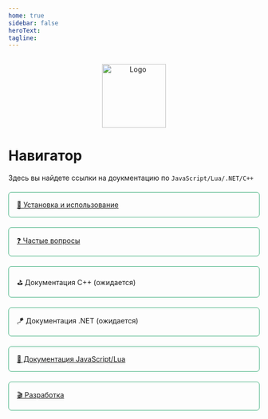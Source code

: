 ```yaml
---
home: true
sidebar: false
heroText:
tagline:
---
```


<div class="content">
    <div class="row">
        <div class="col-sm-3">
            <p class="logo_p"><img src="/assets/compass_item.png" alt="Logo"></p>
        </div>
        <div class="col-sm-9">
            <h1>Навигатор</h1>
            <p>Здесь вы найдете ссылки на доукментацию по <code>JavaScript/Lua/.NET/C++</code></p>
        </div>
    </div>
    <div class="row buttons-content">
        <div class="col-sm-6 btn-link"><a href="/ru_RU/Usage" class="navigator-link">🔨 Установка и использование</a></div>
        <div class="col-sm-6 btn-link"><a href="/ru_RU/QA" class="navigator-link">❓ Частые вопросы</a></div>
        <div class="col-sm-6 btn-link"><a class="navigator-link">⛳ Документация C++ (ожидается)</a></div>
        <div class="col-sm-6 btn-link"><a class="navigator-link">🪁 Документация .NET (ожидается)</a></div>
        <div class="col-sm-6 btn-link"><a href="/ru_RU/Development" class="navigator-link">🎯 Документация JavaScript/Lua</a></div>
        <div class="col-sm-6 btn-link"><a href="/ru_RU/Maintenance" class="navigator-link">🎬 Разработка</a></div>
    </div>
</div>

<style>
.content {
    margin: 30px 0;
}

.logo_p {
    text-align: center;
}

.logo_p img {
    width: 128px;
    image-rendering: pixelated;
}

.btn-link {
    margin-top: 20px;
}

.navigator-link {
    border: 1px solid #3eaf7c;
    display: flex;
    padding: 16px;
    border-radius: 6px;
}

@media screen and (max-width: 576px) {
    .logo_p {
        text-align: left;
    }
}
</style>
